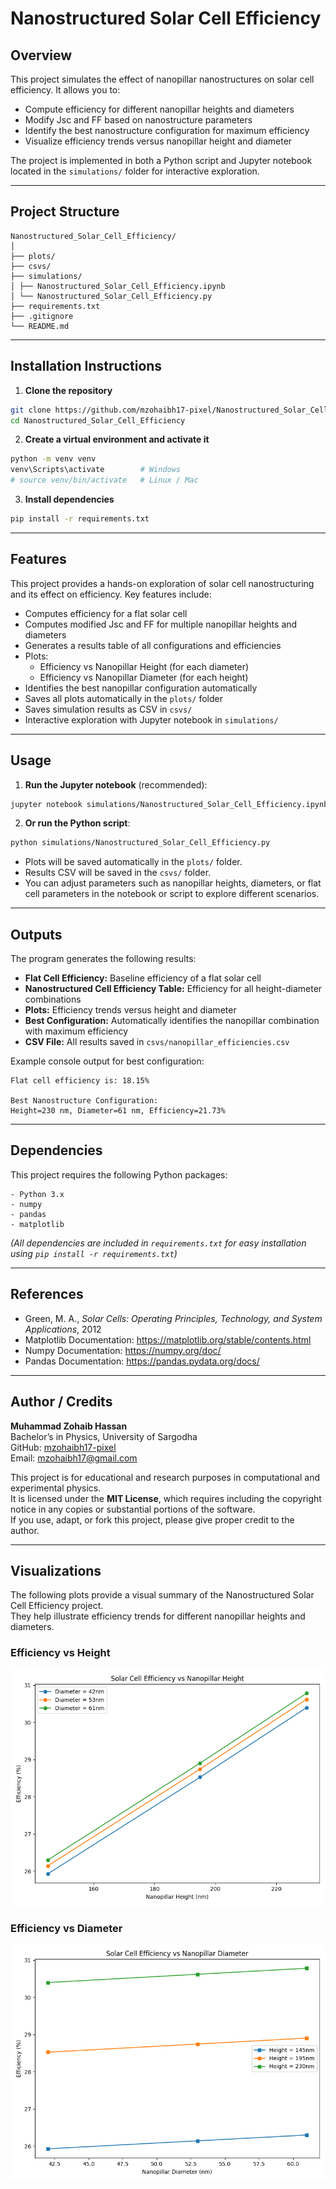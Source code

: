 # Nanostructured Solar Cell Efficiency

## Overview
This project simulates the effect of nanopillar nanostructures on solar cell efficiency. It allows you to:

- Compute efficiency for different nanopillar heights and diameters
- Modify Jsc and FF based on nanostructure parameters
- Identify the best nanostructure configuration for maximum efficiency
- Visualize efficiency trends versus nanopillar height and diameter

The project is implemented in both a Python script and Jupyter notebook located in the `simulations/` folder for interactive exploration.

---

## Project Structure
```
Nanostructured_Solar_Cell_Efficiency/
│
├── plots/
├── csvs/
├── simulations/
│ ├── Nanostructured_Solar_Cell_Efficiency.ipynb
│ └── Nanostructured_Solar_Cell_Efficiency.py
├── requirements.txt
├── .gitignore
└── README.md
```

---

## Installation Instructions

1. **Clone the repository**
```bash
git clone https://github.com/mzohaibh17-pixel/Nanostructured_Solar_Cell_Efficiency.git
cd Nanostructured_Solar_Cell_Efficiency
```
2. **Create a virtual environment and activate it**
```bash
python -m venv venv
venv\Scripts\activate        # Windows
# source venv/bin/activate   # Linux / Mac
```
3. **Install dependencies**
```bash
pip install -r requirements.txt
```

---

## Features

This project provides a hands-on exploration of solar cell nanostructuring and its effect on efficiency. Key features include:

- Computes efficiency for a flat solar cell
- Computes modified Jsc and FF for multiple nanopillar heights and diameters
- Generates a results table of all configurations and efficiencies
- Plots:
  - Efficiency vs Nanopillar Height (for each diameter)
  - Efficiency vs Nanopillar Diameter (for each height)
- Identifies the best nanopillar configuration automatically
- Saves all plots automatically in the `plots/` folder
- Saves simulation results as CSV in `csvs/`
- Interactive exploration with Jupyter notebook in `simulations/`

---

## Usage

1. **Run the Jupyter notebook** (recommended):
```bash
jupyter notebook simulations/Nanostructured_Solar_Cell_Efficiency.ipynb
```
2. **Or run the Python script**:
```bash
python simulations/Nanostructured_Solar_Cell_Efficiency.py
```
- Plots will be saved automatically in the `plots/` folder.
- Results CSV will be saved in the `csvs/` folder.
- You can adjust parameters such as nanopillar heights, diameters, or flat cell parameters in the notebook or script to explore different scenarios.

---

## Outputs

The program generates the following results:

- **Flat Cell Efficiency:** Baseline efficiency of a flat solar cell
- **Nanostructured Cell Efficiency Table:** Efficiency for all height-diameter combinations
- **Plots:** Efficiency trends versus height and diameter
- **Best Configuration:** Automatically identifies the nanopillar combination with maximum efficiency
- **CSV File:** All results saved in `csvs/nanopillar_efficiencies.csv`

Example console output for best configuration:

```
Flat cell efficiency is: 18.15%

Best Nanostructure Configuration:
Height=230 nm, Diameter=61 nm, Efficiency=21.73%
```

---

## Dependencies

This project requires the following Python packages:
```
- Python 3.x
- numpy
- pandas
- matplotlib
```
*(All dependencies are included in `requirements.txt` for easy installation using `pip install -r requirements.txt`)*

---

## References

- Green, M. A., *Solar Cells: Operating Principles, Technology, and System Applications*, 2012
- Matplotlib Documentation: https://matplotlib.org/stable/contents.html
- Numpy Documentation: https://numpy.org/doc/
- Pandas Documentation: https://pandas.pydata.org/docs/

---

## Author / Credits

**Muhammad Zohaib Hassan**  
Bachelor’s in Physics, University of Sargodha  
GitHub: [mzohaibh17-pixel](https://github.com/mzohaibh17-pixel)  
Email: mzohaibh17@gmail.com  

This project is for educational and research purposes in computational and experimental physics.  
It is licensed under the **MIT License**, which requires including the copyright notice in any copies or substantial portions of the software.  
If you use, adapt, or fork this project, please give proper credit to the author.

---

## Visualizations

The following plots provide a visual summary of the Nanostructured Solar Cell Efficiency project.  
They help illustrate efficiency trends for different nanopillar heights and diameters.

### Efficiency vs Height
![Efficiency vs Height](plots/efficiency_vs_height.png)

### Efficiency vs Diameter
![Efficiency vs Diameter](plots/efficiency_vs_diameter.png)
